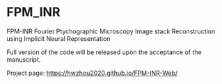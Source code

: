 # FPM_INR
FPM-INR Fourier Ptychographic Microscopy Image stack Reconstruction using Implicit Neural Representation

Full version of the code will be released upon the acceptance of the manuscript.

Project page: https://hwzhou2020.github.io/FPM-INR-Web/
